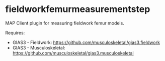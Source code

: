 fieldworkfemurmeasurementstep
========================

MAP Client plugin for measuring fieldwork femur models.

Requires:
- GIAS3 - Fieldwork: https://github.com/musculoskeletal/gias3.fieldwork
- GIAS3 - Musculoskeletal: https://github.com/musculoskeletal/gias3.musculoskeletal

